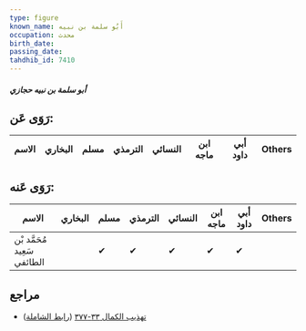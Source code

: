 ```yaml
---
type: figure
known_name: أَبُو سلمة بن نبيه
occupation: محدث
birth_date:
passing_date:
tahdhib_id: 7410
---
```

##### أبو سلمة بن نبيه حجازي

## رَوَى عَن:
| الاسم | البخاري | مسلم | الترمذي | النسائي | ابن ماجه | أبي داود | Others |
| ----- | ------- | ---- | ------- | ------- | -------- | -------- | ------ |
## رَوَى عَنه:
| الاسم                       | البخاري | مسلم | الترمذي | النسائي | ابن ماجه | أبي داود | Others |
| --------------------------- | ------- | ---- | ------- | ------- | -------- | -------- | ------ |
| مُحَمَّد بْن سَعِيد الطائفي |         | ✔    | ✔       | ✔       | ✔        | ✔        |        |
## مراجع
- [تهذيب الكمال ٣٣-٣٧٧](obsidian://open?vault=Tahdhib-al-Kamal&file=Figures/٧٤١٠-أبو%20سلمة%20بن%20نبيه%20حجازي) ([رابط الشاملة](https://shamela.ws/book/3722/18048))